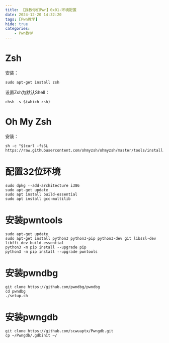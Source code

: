 ```yaml
---
title: 【我教你们Pwn】0x01-环境配置
date: 2024-12-20 14:32:20
tags: [Pwn教学]
hide: true
categories: 
    - Pwn教学
---
```



# Zsh
安装：
```
sudo apt-get install zsh
```
设置Zsh为默认Shell：
```
chsh -s $(which zsh)
```

# Oh My Zsh
安装：
```
sh -c "$(curl -fsSL https://raw.githubusercontent.com/ohmyzsh/ohmyzsh/master/tools/install.sh)"
```

# 配置32位环境
```
sudo dpkg --add-architecture i386
sudo apt-get update
sudo apt install build-essential
sudo apt install gcc-multilib
```

# 安装pwntools
```
sudo apt-get update
sudo apt-get install python3 python3-pip python3-dev git libssl-dev libffi-dev build-essential
python3 -m pip install --upgrade pip
python3 -m pip install --upgrade pwntools
```

# 安装pwndbg
```
git clone https://github.com/pwndbg/pwndbg
cd pwndbg
./setup.sh
```


# 安装pwngdb
```
git clone https://github.com/scwuaptx/Pwngdb.git 
cp ~/Pwngdb/.gdbinit ~/
```



```

```



```

```



